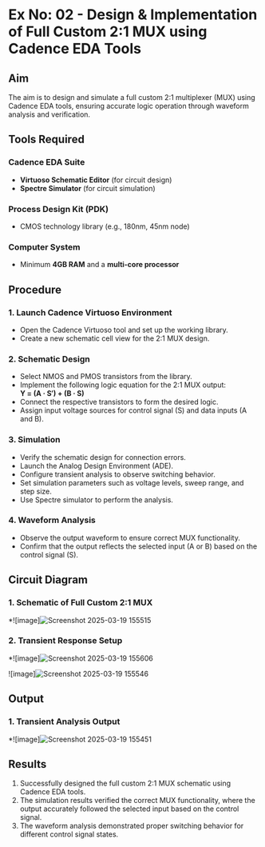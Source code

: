 # Ex No: 02 - Design & Implementation of Full Custom 2:1 MUX using Cadence EDA Tools

## Aim

The aim is to design and simulate a full custom 2:1 multiplexer (MUX) using Cadence EDA tools, ensuring accurate logic operation through waveform analysis and verification.

## Tools Required

### Cadence EDA Suite
- **Virtuoso Schematic Editor** (for circuit design)
- **Spectre Simulator** (for circuit simulation)

### Process Design Kit (PDK)
- CMOS technology library (e.g., 180nm, 45nm node)

### Computer System
- Minimum **4GB RAM** and a **multi-core processor**

## Procedure

### 1. Launch Cadence Virtuoso Environment
- Open the Cadence Virtuoso tool and set up the working library.
- Create a new schematic cell view for the 2:1 MUX design.

### 2. Schematic Design
- Select NMOS and PMOS transistors from the library.
- Implement the following logic equation for the 2:1 MUX output:  
  **Y = (A · S′) + (B · S)**
- Connect the respective transistors to form the desired logic.
- Assign input voltage sources for control signal (S) and data inputs (A and B).

### 3. Simulation
- Verify the schematic design for connection errors.
- Launch the Analog Design Environment (ADE).
- Configure transient analysis to observe switching behavior.
- Set simulation parameters such as voltage levels, sweep range, and step size.
- Use Spectre simulator to perform the analysis.

### 4. Waveform Analysis
- Observe the output waveform to ensure correct MUX functionality.
- Confirm that the output reflects the selected input (A or B) based on the control signal (S).

## Circuit Diagram

### 1. Schematic of Full Custom 2:1 MUX
*![image]![Screenshot 2025-03-19 155515](https://github.com/user-attachments/assets/efb655db-9fba-45cf-a86e-8c62723c41a8)


### 2. Transient Response Setup

*![image]![Screenshot 2025-03-19 155606](https://github.com/user-attachments/assets/ceea1250-b901-4220-89d9-f0de99519410)



![image]![Screenshot 2025-03-19 155546](https://github.com/user-attachments/assets/56be8cb0-fd78-47e6-bcdc-faf1c651a891)


## Output

### 1. Transient Analysis Output
*![image]![Screenshot 2025-03-19 155451](https://github.com/user-attachments/assets/de5626fd-2037-41c9-ae71-4d3a3e33c433)


## Results
1. Successfully designed the full custom 2:1 MUX schematic using Cadence EDA tools.
2. The simulation results verified the correct MUX functionality, where the output accurately followed the selected input based on the control signal.
3. The waveform analysis demonstrated proper switching behavior for different control signal states.

